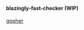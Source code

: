 #### blazingly-fast-checker (WIP)

[gopher](https://cdn.jsdelivr.net/gh/vibestepler/picx-images-hosting@master/20240121/2024-01-13_10-04.4pwazq6vinq0.webp)

